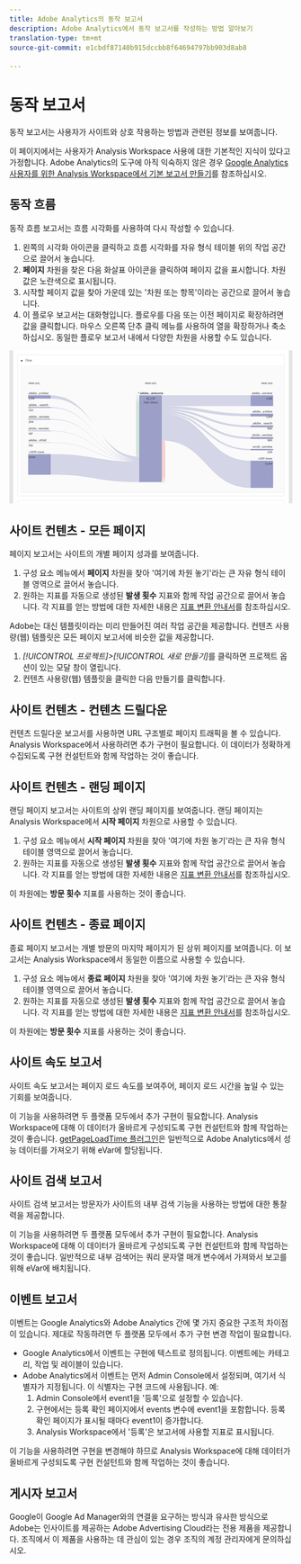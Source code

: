 ```yaml
---
title: Adobe Analytics의 동작 보고서
description: Adobe Analytics에서 동작 보고서를 작성하는 방법 알아보기
translation-type: tm+mt
source-git-commit: e1cbdf87140b915dccbb8f64694797bb903d8ab8

---
```



# 동작 보고서

동작 보고서는 사용자가 사이트와 상호 작용하는 방법과 관련된 정보를 보여줍니다.

이 페이지에서는 사용자가 Analysis Workspace 사용에 대한 기본적인 지식이 있다고 가정합니다. Adobe Analytics의 도구에 아직 익숙하지 않은 경우 [Google Analytics 사용자를 위한 Analysis Workspace에서 기본 보고서 만들기](create-report.md)를 참조하십시오.

## 동작 흐름

동작 흐름 보고서는 흐름 시각화를 사용하여 다시 작성할 수 있습니다.

1. 왼쪽의 시각화 아이콘을 클릭하고 흐름 시각화를 자유 형식 테이블 위의 작업 공간으로 끌어서 놓습니다.
2. **페이지** 차원을 찾은 다음 화살표 아이콘을 클릭하여 페이지 값을 표시합니다. 차원 값은 노란색으로 표시됩니다.
3. 시작할 페이지 값을 찾아 가운데 있는 &#39;차원 또는 항목&#39;이라는 공간으로 끌어서 놓습니다.
4. 이 플로우 보고서는 대화형입니다. 플로우를 다음 또는 이전 페이지로 확장하려면 값을 클릭합니다. 마우스 오른쪽 단추 클릭 메뉴를 사용하여 열을 확장하거나 축소하십시오. 동일한 플로우 보고서 내에서 다양한 차원을 사용할 수도 있습니다.

![흐름 보고서](/help/technotes/ga-to-aa/assets/flow.png)

## 사이트 컨텐츠 - 모든 페이지

페이지 보고서는 사이트의 개별 페이지 성과를 보여줍니다.

1. 구성 요소 메뉴에서 **페이지** 차원을 찾아 &#39;여기에 차원 놓기&#39;라는 큰 자유 형식 테이블 영역으로 끌어서 놓습니다.
2. 원하는 지표를 자동으로 생성된 **발생 횟수** 지표와 함께 작업 공간으로 끌어서 놓습니다. 각 지표를 얻는 방법에 대한 자세한 내용은 [지표 변환 안내서](common-metrics.md)를 참조하십시오.

Adobe는 대신 템플릿이라는 미리 만들어진 여러 작업 공간을 제공합니다. 컨텐츠 사용량(웹) 템플릿은 모든 페이지 보고서에 비슷한 값을 제공합니다.

1. *[!UICONTROL 프로젝트]>[!UICONTROL 새로 만들기]*&#x200B;를 클릭하면 프로젝트 옵션이 있는 모달 창이 열립니다.
2. 컨텐츠 사용량(웹) 템플릿을 클릭한 다음 만들기를 클릭합니다.

## 사이트 컨텐츠 - 컨텐츠 드릴다운

컨텐츠 드릴다운 보고서를 사용하면 URL 구조별로 페이지 트래픽을 볼 수 있습니다. Analysis Workspace에서 사용하려면 추가 구현이 필요합니다. 이 데이터가 정확하게 수집되도록 구현 컨설턴트와 함께 작업하는 것이 좋습니다.

## 사이트 컨텐츠 - 랜딩 페이지

랜딩 페이지 보고서는 사이트의 상위 랜딩 페이지를 보여줍니다. 랜딩 페이지는 Analysis Workspace에서 **시작 페이지** 차원으로 사용할 수 있습니다.

1. 구성 요소 메뉴에서 **시작 페이지** 차원을 찾아 &#39;여기에 차원 놓기&#39;라는 큰 자유 형식 테이블 영역으로 끌어서 놓습니다.
2. 원하는 지표를 자동으로 생성된 **발생 횟수** 지표와 함께 작업 공간으로 끌어서 놓습니다. 각 지표를 얻는 방법에 대한 자세한 내용은 [지표 변환 안내서](common-metrics.md)를 참조하십시오.

이 차원에는 **방문 횟수** 지표를 사용하는 것이 좋습니다.

## 사이트 컨텐츠 - 종료 페이지

종료 페이지 보고서는 개별 방문의 마지막 페이지가 된 상위 페이지를 보여줍니다. 이 보고서는 Analysis Workspace에서 동일한 이름으로 사용할 수 있습니다.

1. 구성 요소 메뉴에서 **종료 페이지** 차원을 찾아 &#39;여기에 차원 놓기&#39;라는 큰 자유 형식 테이블 영역으로 끌어서 놓습니다.
2. 원하는 지표를 자동으로 생성된 **발생 횟수** 지표와 함께 작업 공간으로 끌어서 놓습니다. 각 지표를 얻는 방법에 대한 자세한 내용은 [지표 변환 안내서](common-metrics.md)를 참조하십시오.

이 차원에는 **방문 횟수** 지표를 사용하는 것이 좋습니다.

## 사이트 속도 보고서

사이트 속도 보고서는 페이지 로드 속도를 보여주어, 페이지 로드 시간을 높일 수 있는 기회를 보여줍니다.

이 기능을 사용하려면 두 플랫폼 모두에서 추가 구현이 필요합니다. Analysis Workspace에 대해 이 데이터가 올바르게 구성되도록 구현 컨설턴트와 함께 작업하는 것이 좋습니다. [getPageLoadTime 플러그인](/help/implement/vars/plugins/getpageloadtime.md)은 일반적으로 Adobe Analytics에서 성능 데이터를 가져오기 위해 eVar에 할당됩니다.

## 사이트 검색 보고서

사이트 검색 보고서는 방문자가 사이트의 내부 검색 기능을 사용하는 방법에 대한 통찰력을 제공합니다.

이 기능을 사용하려면 두 플랫폼 모두에서 추가 구현이 필요합니다. Analysis Workspace에 대해 이 데이터가 올바르게 구성되도록 구현 컨설턴트와 함께 작업하는 것이 좋습니다. 일반적으로 내부 검색어는 쿼리 문자열 매개 변수에서 가져와서 보고를 위해 eVar에 배치됩니다.

## 이벤트 보고서

이벤트는 Google Analytics와 Adobe Analytics 간에 몇 가지 중요한 구조적 차이점이 있습니다. 제대로 작동하려면 두 플랫폼 모두에서 추가 구현 변경 작업이 필요합니다.

* Google Analytics에서 이벤트는 구현에 텍스트로 정의됩니다. 이벤트에는 카테고리, 작업 및 레이블이 있습니다.
* Adobe Analytics에서 이벤트는 먼저 Admin Console에서 설정되며, 여기서 식별자가 지정됩니다. 이 식별자는 구현 코드에 사용됩니다. 예:
   1. Admin Console에서 event1을 &#39;등록&#39;으로 설정할 수 있습니다.
   2. 구현에서는 등록 확인 페이지에서 events 변수에 event1을 포함합니다. 등록 확인 페이지가 표시될 때마다 event1이 증가합니다.
   3. Analysis Workspace에서 &#39;등록&#39;은 보고서에 사용할 지표로 표시됩니다.

이 기능을 사용하려면 구현을 변경해야 하므로 Analysis Workspace에 대해 데이터가 올바르게 구성되도록 구현 컨설턴트와 함께 작업하는 것이 좋습니다.

## 게시자 보고서

Google이 Google Ad Manager와의 연결을 요구하는 방식과 유사한 방식으로 Adobe는 인사이트를 제공하는 Adobe Advertising Cloud라는 전용 제품을 제공합니다. 조직에서 이 제품을 사용하는 데 관심이 있는 경우 조직의 계정 관리자에게 문의하십시오.
